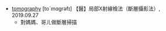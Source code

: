 - [tomography](https://tw.dictionary.search.yahoo.com/search?p=tomography) [toˋmɑgrəfɪ] 【醫】局部X射線檢法（斷層攝影法）, 2019.09.27
  - 對媽媽、哥ㄦ做斷層掃描
